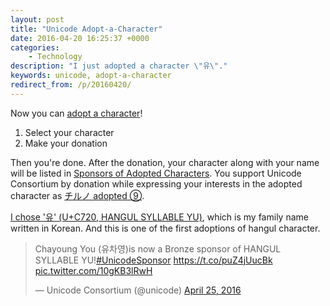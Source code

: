 ```yaml
---
layout: post
title: "Unicode Adopt-a-Character"
date: 2016-04-20 16:25:37 +0000
categories:
    - Technology
description: "I just adopted a character \"유\"."
keywords: unicode, adopt-a-character
redirect_from: /p/20160420/
---
```


Now you can
[adopt a character](http://unicode.org/consortium/adopt-a-character.html)!

1. Select your character
2. Make your donation

Then you're done. After the donation, your character along with your name will
be listed in
[Sponsors of Adopted Characters](http://unicode.org/consortium/adopted-characters.html).
You support Unicode Consortium by donation while expressing your interests in
the adopted character as
[チルノ adopted ⑨](http://unicode.org/consortium/adopted-characters.html#bronze-2468).

[I chose '유' (U+C720, HANGUL SYLLABLE YU)](http://unicode.org/consortium/adopted-characters.html#bronze-c720),
which is my family name written in Korean. And this is one of the first
adoptions of hangul character.

<blockquote class="twitter-tweet" data-lang="en"><p lang="en" dir="ltr">Chayoung You (유차영)is now a Bronze sponsor of HANGUL SYLLABLE YU!<a href="https://twitter.com/hashtag/UnicodeSponsor?src=hash">#UnicodeSponsor</a> <a href="https://t.co/puZ4jUucBk">https://t.co/puZ4jUucBk</a> <a href="https://t.co/10gKB3lRwH">pic.twitter.com/10gKB3lRwH</a></p>&mdash; Unicode Consortium (@unicode) <a href="https://twitter.com/unicode/status/724655810068914177">April 25, 2016</a></blockquote> <script async src="//platform.twitter.com/widgets.js" charset="utf-8"></script>
